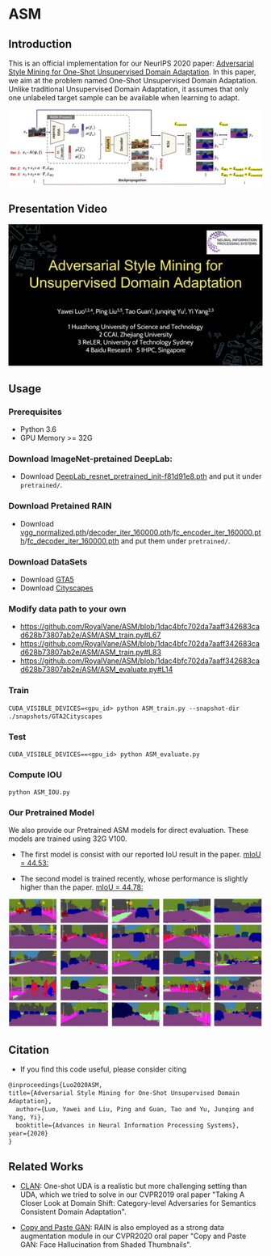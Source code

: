 # ASM

## Introduction
This is an official implementation for our NeurIPS 2020 paper: [Adversarial Style Mining for One-Shot Unsupervised Domain Adaptation](https://proceedings.neurips.cc/paper/2020/hash/ed265bc903a5a097f61d3ec064d96d2e-Abstract.html). In this paper, we aim at the problem named One-Shot Unsupervised Domain Adaptation. Unlike traditional Unsupervised Domain Adaptation, it assumes that only one unlabeled target sample can be available when learning to adapt.

![](https://github.com/RoyalVane/ASM/blob/main/ASM/MainFrame.jpg)

## Presentation Video
[![Watch the video](https://github.com/RoyalVane/ASM/blob/main/ASM/Talk.png)](https://papertalk.org/papertalks/8975)


## Usage

### Prerequisites
- Python 3.6
- GPU Memory >= 32G

### Download ImageNet-pretained DeepLab:
- Download [DeepLab_resnet_pretrained_init-f81d91e8.pth]( https://drive.google.com/open?id=13kjtX481LdtgJcpqD3oROabZyhGLSBm2) and put it under `pretrained/`.

### Download Pretained RAIN
- Download [vgg_normalized.pth](https://drive.google.com/file/d/1EwhOhRSRxDfGebTyMAFMLxZgd-fztc9o/view?usp=sharing)/[decoder_iter_160000.pth](https://drive.google.com/file/d/1p56j29T2B-q2LAEpiwwW3ahlkEep0yNq/view?usp=sharing)/[fc_encoder_iter_160000.pth](https://drive.google.com/file/d/1MzeG28skoWdcjjc0DbmYj4iPbnZbbfDm/view?usp=sharing)/[fc_decoder_iter_160000.pth](https://drive.google.com/file/d/1xrkpSPljeGJvhBYQbL8yLiOIRmWGxBc0/view?usp=sharing) and put them under `pretrained/`.

### Download DataSets
- Download [GTA5](https://download.visinf.tu-darmstadt.de/data/from_games/)
- Download [Cityscapes]( https://www.cityscapes-dataset.com/)


### Modify data path to your own
- https://github.com/RoyalVane/ASM/blob/1dac4bfc702da7aaff342683cad628b73807ab2e/ASM/ASM_train.py#L67
- https://github.com/RoyalVane/ASM/blob/1dac4bfc702da7aaff342683cad628b73807ab2e/ASM/ASM_train.py#L83
- https://github.com/RoyalVane/ASM/blob/1dac4bfc702da7aaff342683cad628b73807ab2e/ASM/ASM_evaluate.py#L14

### Train
```
CUDA_VISIBLE_DEVICES=<gpu_id> python ASM_train.py --snapshot-dir ./snapshots/GTA2Cityscapes
```

### Test
```
CUDA_VISIBLE_DEVICES==<gpu_id> python ASM_evaluate.py
```

### Compute IOU
```
python ASM_IOU.py
```

### Our Pretrained Model
We also provide our Pretrained ASM models for direct evaluation. These models are trained using 32G V100.

- The first model is consist with our reported IoU result in the paper.
[mIoU = 44.53:](https://drive.google.com/file/d/1SA8jxfdLt15AzE-nOM24dccf47fMjil6/view?usp=sharing) 

- The second model is trained recently, whose performance is slightly higher than the paper.
[mIoU = 44.78:](https://drive.google.com/file/d/1C1fbhMfZW6aIah5L58yw9mQ7EpuriNt5/view?usp=sharing)

![](https://github.com/RoyalVane/ASM/blob/main/ASM/Visualization.jpg)


## Citation
- If you find this code useful, please consider citing
```
@inproceedings{Luo2020ASM,
title={Adversarial Style Mining for One-Shot Unsupervised Domain Adaptation},
  author={Luo, Yawei and Liu, Ping and Guan, Tao and Yu, Junqing and Yang, Yi},
  booktitle={Advances in Neural Information Processing Systems},
year={2020}
}
```

## Related Works
- [CLAN](https://github.com/RoyalVane/CLAN): One-shot UDA is a realistic but more challenging setting than UDA, which we tried to solve in our CVPR2019 oral paper "Taking A Closer Look at Domain Shift: Category-level Adversaries for Semantics Consistent Domain Adaptation".

- [Copy and Paste GAN](https://openaccess.thecvf.com/content_CVPR_2020/papers/Zhang_Copy_and_Paste_GAN_Face_Hallucination_From_Shaded_Thumbnails_CVPR_2020_paper.pdf): RAIN is also employed as a strong data augmentation module in our CVPR2020 oral paper "Copy and Paste GAN: Face Hallucination from Shaded Thumbnails".

